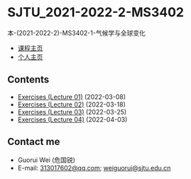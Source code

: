 # SJTU_2021-2022-2-MS3402

本-(2021-2022-2)-MS3402-1-气候学与全球变化

- [课程主页](https://grwei.github.io/SJTU_2021-2022-2-MATH6008/MS3402/hw_危国锐_516021910080.html)
- [个人主页](https://grwei.github.io/)

## Contents

- [Exercises (Lecture 01)](https://grwei.github.io/SJTU_2021-2022-2-MATH6008/MS3402/危国锐_第1章_03082022.pdf) (2022-03-08)
- [Exercises (Lecture 02)](https://grwei.github.io/SJTU_2021-2022-2-MATH6008/MS3402/危国锐_第2章_03182022.pdf) (2022-03-18)
- [Exercises (Lecture 03)](https://grwei.github.io/SJTU_2021-2022-2-MATH6008/MS3402/危国锐_第3章_03252022.pdf) (2022-03-25)
- [Exercises (Lecture 04)](https://grwei.github.io/SJTU_2021-2022-2-MATH6008/MS3402/危国锐_第4章_04032022.pdf) (2022-04-03)

## Contact me

- Guorui Wei (危国锐)
- E-mail: 313017602@qq.com; weiguorui@sjtu.edu.cn
